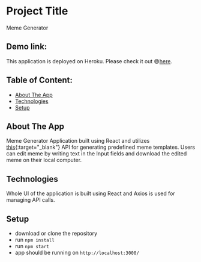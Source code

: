 # Project Title
Meme Generator

## Demo link:
This application is deployed on Heroku. Please check it out 😄[here](https://meme-generator-react-project-1.herokuapp.com/).

## Table of Content:

- [About The App](#about-the-app)
- [Technologies](#technologies)
- [Setup](#setup)


## About The App
Meme Generator Application built using React and utilizes [this](https://rapidapi.com/meme-generator-api-meme-generator-api-default/api/meme-generator/){:target="_blank"} API for generating predefined meme templates. Users can edit meme by writing text in the Input fields and download the edited meme on their local computer. 


## Technologies
Whole UI of the application is built using React and Axios is used for managing API calls. 

## Setup
- download or clone the repository
- run `npm install`
- run `npm start`
- app should be running on `http://localhost:3000/`

